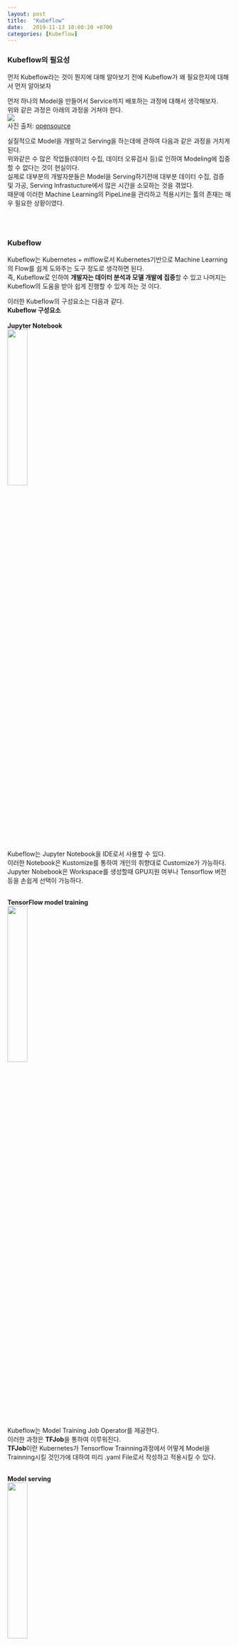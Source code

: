 ```yaml
---
layout: post
title:  "Kubeflow"
date:   2019-11-13 10:00:20 +0700
categories: [Kubeflow]
---
```

<link rel = "stylesheet" href ="/static/css/bootstrap.min.css">

### Kubeflow의 필요성
먼저 Kubeflow라는 것이 뭔지에 대해 알아보기 전에 Kubeflow가 왜 필요한지에 대해서 먼저 알아보자  

먼저 하나의 Model을 만들어서 Service까지 배포하는 과정에 대해서 생각해보자.  
위와 같은 과정은 아래의 과정을 거쳐야 한다.  
<img src="https://opensource.com/sites/default/files/uploads/kubeflow_ml-model-training.png"/><br>
사진 출처: <a href="https://opensource.com/article/18/12/introduction-kubeflow">opensource</a><br>

실질적으로 Model을 개발하고 Serving을 하는데에 관하여 다음과 같은 과정을 거치게 된다.  
위와같은 수 많은 작업들(데이터 수집, 데이터 오류검사 등)로 인하여 Modeling에 집중할 수 없다는 것이 현실이다.  
실제로 대부분의 개발자분들은 Model을 Serving하기전에 대부분 데이터 수집, 검증 및 가공, Serving Infrastucture에서 많은 시간을 소모하는 것을 겪었다.  
때문에 이러한 Machine Learning의 PipeLine을 관리하고 적용시키는 툴의 존재는 매우 필요한 상황이였다.

<br><br>

### Kubeflow
Kubeflow는 Kubernetes + mlflow로서 Kubernetes기반으로 Machine Learning의 Flow를 쉽게 도와주는 도구 정도로 생각하면 된다.  
즉, Kubeflow로 인하여 **개발자는 데이터 분석과 모델 개발에 집중**할 수 있고 나머지는 Kubeflow의 도움을 받아 쉽게 진행할 수 있게 하는 것 이다.  

이러한 Kubeflow의 구성요소는 다음과 같다.  
**Kubeflow 구성요소**  
<br>
**Jupyter Notebook**  
<img src="https://www.kubeflow.org/logos/Jupyter.png" width="30%"><br>
Kubeflow는 Jupyter Notebook을 IDE로서 사용할 수 있다.  
이러한 Notebook은 Kustomize를 통하여 개인의 취향대로 Customize가 가능하다.  
Jupyter Nobebook은 Workspace를 생성할때 GPU지원 여부나 Tensorflow 버전등을 손쉽게 선택이 가능하다.  
<br>

**TensorFlow model training**  
<img src="https://www.kubeflow.org/logos/TensorFlow.png" width="30%"><br>
Kubeflow는 Model Training Job Operator를 제공한다.  
이러한 과정은 **TFJob**을 통하여 이루워진다.  
**TFJob**이란 Kubernetes가 Tensorflow Trainning과정에서 어떻게 Model을 Trainning시킬 것인가에 대하여 미리 .yaml File로서 작성하고 적용시킬 수 있다.  
<br>

**Model serving**  
<img src="https://www.kubeflow.org/logos/Models.png" width="30%"><br>
Kubeflow는 Model serving을 다양한 형태로 지원해준다.  
예를들어 Tensorflow로서 Coding하고 하나의 Model을 Trainning하여 최종결과물을 얻었어도 Jetson Nano Board에서 Test할 수 없었다.  
Jetson Nano Board에 올리기위하여 NVDIA TensorRT로서 Serving하였어야 하는데 이러한 번거로운 과정을 Kubeflow에서는 손쉽게 처리 가능하다.  
<br>

**Pipelines**  
<img src="https://www.kubeflow.org/logos/Pipeline.png" width="30%"><br>
Kubeflow는 Pipelines를 지원한다.  
실질적인 하나의 Model을 만든다는것은 Model.py로서 하나를 만든다고 끝나는 것이 아니다.  
예를들어 Data를 얼만큼 가져올 것인지에 대한 .py File을 작성할 것이고 이러한 Trainning과정에서 Validation은 어떻게 할 것인가 또 최종적인 결과는 어떻게 출력할 것인가에 대한 Coding을 .py File로서 하나하나 작성할 것이다.  
<br>
**Kubeflow는 이러한 서로 다른 과정을 UI로서 연결하여 작동하는 Pipeline을 제공한다.**  
<img src="https://www.kubeflow.org/docs/images/pipelines-xgboost-graph.png"><br>
<br>

**Multi-framework**  
<img src="https://www.kubeflow.org/logos/MultiPlatform.png" width="30%"><br>
Kubeflow는 Tensorflow뿐만아니라 PyTorch, MXNey, Chainer등 다양한 Framework를 지원한다.  
<br>

<hr>
참조:<a href="https://www.kubeflow.org/">KubeFlow</a><br>
코드에 문제가 있거나 궁금한 점이 있으면 wjddyd66@naver.com으로  Mail을 남겨주세요.